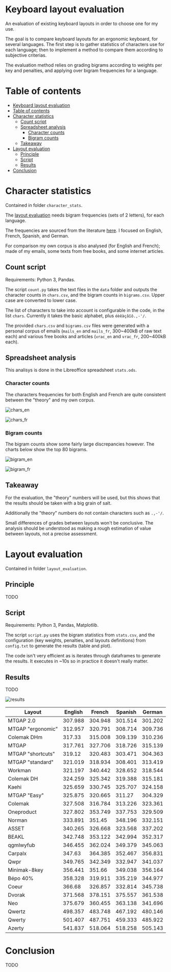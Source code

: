 # Keyboard layout evaluation

An evaluation of existing keyboard layouts in order to choose one for my use.

The goal is to compare keyboard layouts for an ergonomic keyboard, for several languages. 
The first step is to gather statistics of characters use for each language; then to implement a method to compare them according to subjective criterias.

The evaluation method relies on grading bigrams according to weights per key and penalties, and applying over bigram frequencies for a language.

# Table of contents

- [Keyboard layout evaluation](#keyboard-layout-evaluation)
- [Table of contents](#table-of-contents)
- [Character statistics](#character-statistics)
  - [Count script](#count-script)
  - [Spreadsheet analysis](#spreadsheet-analysis)
    - [Character counts](#character-counts)
    - [Bigram counts](#bigram-counts)
  - [Takeaway](#takeaway)
- [Layout evaluation](#layout-evaluation)
  - [Principle](#principle)
  - [Script](#script)
  - [Results](#results)
- [Conclusion](#conclusion)

# Character statistics

Contained in folder `character_stats`.

The [layout evaluation](#layout-evaluation) needs bigram frequencies (sets of 2 letters), for each language.

The frequencies are sourced from the literature [here](http://practicalcryptography.com/cryptanalysis/letter-frequencies-various-languages/). I focused on English, French, Spanish, and German. 

For comparison my own corpus is also analysed (for English and French); made of my emails, some texts from free books, and some internet articles.

## Count script

Requirements: Python 3, Pandas.

The script `count.py` takes the text files in the `data` folder and outputs the character counts in `chars.csv`, and the bigram counts in `bigrams.csv`. Upper case are converted to lower case.

The list of characters to take into account is configurable in the code, in the list `chars`. Currently it takes the basic alphabet, plus `éèêàçâîô.,-'/`. 

The provided `chars.csv` and `bigrams.csv` files were generated with a personal corpus of emails (`mails_en` and `mails_fr`, 300~400kB of raw text each) and various free books and articles (`vrac_en` and `vrac_fr`, 200~400kB each).

## Spreadsheet analysis

This analisys is done in the Libreoffice spreadsheet `stats.ods`.

### Character counts

The characters frequencies for both English and French are quite consistent between the "theory" and my own corpus.

![chars_en](images/chars_en.png "Character occurences in corpus, English")

![chars_fr](images/chars_fr.png "Character occurences in corpus, French")

### Bigram counts

The bigram counts show some fairly large discrepancies however. The charts below show the top 80 bigrams. 

![bigram_en](images/bigram_en.png "Bigram occurences in corpus, English")

![bigram_fr](images/bigram_fr.png "Bigram occurences in corpus, French")

## Takeaway

For the evaluation, the "theory" numbers will be used, but this shows that the results should be taken with a big grain of salt. 

Additionally the "theory" numbers do not contain characters such as `.,-'/`.

Small differences of grades between layouts won't be conclusive. The analysis should be understood as making a rough estimation of value between layouts, not a precise assessment.

# Layout evaluation

Contained in folder `layout_evaluation`.

## Principle

TODO

## Script

Requirements: Python 3, Pandas, Matplotlib.

The script `script.py` uses the bigram statistics from `stats.csv`, and the configuration (key weights, penalties, and layouts definitions) from `config.txt` to generate the results (table and plot).

The code isn't very efficient as is iterates through dataframes to generate the results. It executes in ~10s so in practice it doesn't really matter.

## Results

TODO

![results](images/results.png "Grades per layout")

Layout|English|French|Spanish|German
--|--|--|--|--
MTGAP 2.0|307.988|304.948|301.514|301.202
MTGAP "ergonomic"|312.957|320.791|308.714|309.736
Colemak DHm|317.33|315.008|309.139|310.236
MTGAP|317.761|327.706|318.726|315.139
MTGAP "shortcuts"|319.12|320.483|303.471|304.363
MTGAP "standard"|321.019|318.934|308.401|313.419
Workman|321.197|340.442|328.652|318.544
Colemak DH|324.259|325.342|319.388|315.181
Kaehi|325.659|330.745|325.707|324.158
MTGAP "Easy"|325.875|320.665|311.27|304.329
Colemak|327.508|316.784|313.226|323.361
Oneproduct|327.802|353.749|337.753|329.509
Norman|333.891| 351.45|348.196|332.151
ASSET|340.265|326.668|323.568|337.202
BEAKL|342.748|353.122|342.994|352.317
qgmlwyfub|346.455|362.024|349.379|345.063
Carpalx|347.63|364.385|352.467|356.831
Qwpr|349.765|342.349|332.947|341.037
Minimak-8key|356.441|351.66|349.038|356.164
Bépo 40%|358.328|319.911|335.219|344.977
Coeur|366.68|326.857|332.814|345.738
Dvorak|371.568|378.151|375.557|361.538
Neo|375.679|360.455|363.138|341.696
Qwertz|498.357|483.748|467.192|480.146
Qwerty|501.407|487.751|459.333|485.922
Azerty|541.837|518.064|518.258|505.143


# Conclusion

TODO